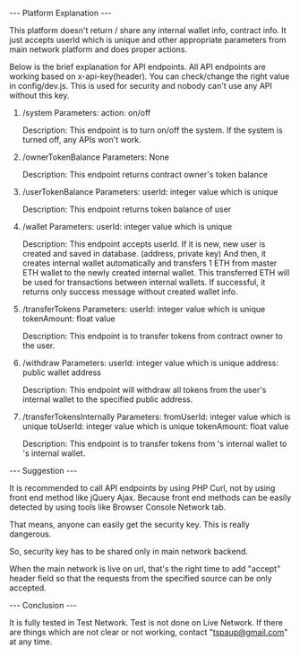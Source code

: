 --- Platform Explanation ---

This platform doesn't return / share any internal wallet info, contract info.
It just accepts userId which is unique and other appropriate parameters from main network platform and does proper actions.

Below is the brief explanation for API endpoints.
All API endpoints are working based on x-api-key(header).
You can check/change the right value in config/dev.js. This is used for security and nobody can't use any API without this key.

1.	/system
	Parameters: 
		action: on/off

	Description:
		This endpoint is to turn on/off the system.
		If the system is turned off, any APIs won't work.

2.	/ownerTokenBalance
	Parameters:
		None

	Description:
		This endpoint returns contract owner's token balance

3.	/userTokenBalance
	Parameters:
		userId: integer value which is unique

	Description:
		This endpoint returns token balance of user

4.	/wallet
	Parameters:
		userId: integer value which is unique

	Description:
		This endpoint accepts userId.
		If it is new, new user is created and saved in database. (address, private key)
		And then, it creates internal wallet automatically and transfers 1 ETH from master ETH wallet to the newly created internal wallet.
		This transferred ETH will be used for transactions between internal wallets.
		If successful, it returns only success message without created wallet info.

5.  /transferTokens
	Parameters:
		userId: integer value which is unique
		tokenAmount: float value

	Description:
		This endpoint is to transfer tokens from contract owner to the user.

6.	/withdraw
	Parameters:
		userId: integer value which is unique
		address: public wallet address

	Description:
		This endpoint will withdraw all tokens from the user's internal wallet to the specified public address.

7.	/transferTokensInternally
	Parameters:
		fromUserId: integer value which is unique
		toUserId: integer value which is unique
		tokenAmount: float value

	Description:
		This endpoint is to transfer tokens from <fromUser>'s internal wallet to <toUser>'s internal wallet.


--- Suggestion ---

It is recommended to call API endpoints by using PHP Curl, not by using front end method like jQuery Ajax.
Because front end methods can be easily detected by using tools like Browser Console Network tab.

That means, anyone can easily get the security key. This is really dangerous.

So, security key has to be shared only in main network backend.

When the main network is live on url, that's the right time to add "accept" header field so that the requests from the specified source can be only accepted.


--- Conclusion ---

It is fully tested in Test Network.
Test is not done on Live Network.
If there are things which are not clear or not working, contact "tspaup@gmail.com" at any time.